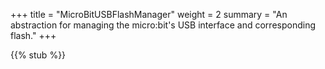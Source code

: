 +++
title = "MicroBitUSBFlashManager"
weight = 2
summary = "An abstraction for managing the micro:bit's USB interface and corresponding flash."
+++

{{% stub %}}